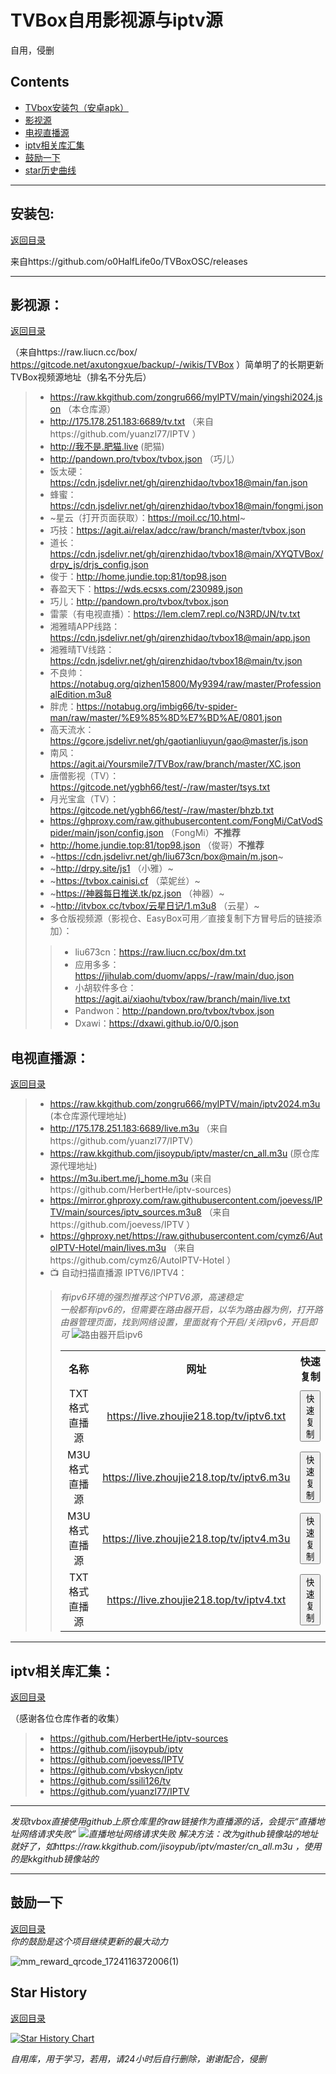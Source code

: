 # TVBox自用影视源与iptv源  
自用，侵删  

## Contents
- [TVbox安装包（安卓apk）](#安装包)
- [影视源](#影视源)
- [电视直播源](#电视直播源)
- [iptv相关库汇集](#iptv相关库汇集)
- [鼓励一下](#鼓励一下)
- [star历史曲线](#star-history)

---------------------------------------------------------------------
## 安装包:  
[返回目录](#contents)  

来自https://github.com/o0HalfLife0o/TVBoxOSC/releases

--------------------------------------------------------------

## 影视源：  
[返回目录](#contents)  

（来自https://raw.liucn.cc/box/    https://gitcode.net/axutongxue/backup/-/wikis/TVBox ）简单明了的长期更新TVBox视频源地址（排名不分先后）

> - https://raw.kkgithub.com/zongru666/myIPTV/main/yingshi2024.json （本仓库源）
> - http://175.178.251.183:6689/tv.txt  （来自https://github.com/yuanzl77/IPTV ）
> - http://我不是.肥猫.live (肥猫)
> - http://pandown.pro/tvbox/tvbox.json （巧儿）
> - 饭太硬：https://cdn.jsdelivr.net/gh/qirenzhidao/tvbox18@main/fan.json
> - 蜂蜜：https://cdn.jsdelivr.net/gh/qirenzhidao/tvbox18@main/fongmi.json
> - ~星云（打开页面获取）：https://moil.cc/10.html~
> - 巧技：https://agit.ai/relax/adcc/raw/branch/master/tvbox.json
> - 道长：https://cdn.jsdelivr.net/gh/qirenzhidao/tvbox18@main/XYQTVBox/drpy_js/drjs_config.json
> - 俊于：http://home.jundie.top:81/top98.json
> - 春盈天下：https://wds.ecsxs.com/230989.json
> - 巧儿：http://pandown.pro/tvbox/tvbox.json
> - 雷蒙（有电视直播）：https://lem.clem7.repl.co/N3RD/JN/tv.txt
> - 湘雅晴APP线路：https://cdn.jsdelivr.net/gh/qirenzhidao/tvbox18@main/app.json
> - 湘雅晴TV线路：https://cdn.jsdelivr.net/gh/qirenzhidao/tvbox18@main/tv.json
> - 不良帅：https://notabug.org/qizhen15800/My9394/raw/master/ProfessionalEdition.m3u8
> - 胖虎：https://notabug.org/imbig66/tv-spider-man/raw/master/%E9%85%8D%E7%BD%AE/0801.json
> - 高天流水：https://gcore.jsdelivr.net/gh/gaotianliuyun/gao@master/js.json
> - 南风：https://agit.ai/Yoursmile7/TVBox/raw/branch/master/XC.json
> - 唐僧影视（TV）：https://gitcode.net/ygbh66/test/-/raw/master/tsys.txt
> - 月光宝盒（TV）：https://gitcode.net/ygbh66/test/-/raw/master/bhzb.txt
> - https://ghproxy.com/raw.githubusercontent.com/FongMi/CatVodSpider/main/json/config.json （FongMi）__不推荐__
> - http://home.jundie.top:81/top98.json （俊哥）__不推荐__
> - ~https://cdn.jsdelivr.net/gh/liu673cn/box@main/m.json~
> - ~http://drpy.site/js1 （小雅）~
> - ~https://tvbox.cainisi.cf （菜妮丝）~
> - ~https://神器每日推送.tk/pz.json （神器）~
> - ~http://itvbox.cc/tvbox/云星日记/1.m3u8 （云星）~
> - 多仓版视频源（影视仓、EasyBox可用／直接复制下方冒号后的链接添加）：
> > - liu673cn：https://raw.liucn.cc/box/dm.txt
> > - 应用多多：https://jihulab.com/duomv/apps/-/raw/main/duo.json
> > - 小胡软件多仓：https://agit.ai/xiaohu/tvbox/raw/branch/main/live.txt
> > - Pandwon：http://pandown.pro/tvbox/tvbox.json
> > - Dxawi：https://dxawi.github.io/0/0.json

## 电视直播源：  
[返回目录](#contents)  

> - https://raw.kkgithub.com/zongru666/myIPTV/main/iptv2024.m3u (本仓库源代理地址)
> - http://175.178.251.183:6689/live.m3u  （来自https://github.com/yuanzl77/IPTV）
> - https://raw.kkgithub.com/jisoypub/iptv/master/cn_all.m3u (原仓库源代理地址)
> - https://m3u.ibert.me/j_home.m3u (来自https://github.com/HerbertHe/iptv-sources)
> - https://mirror.ghproxy.com/raw.githubusercontent.com/joevess/IPTV/main/sources/iptv_sources.m3u8 （来自https://github.com/joevess/IPTV ）
> - https://ghproxy.net/https://raw.githubusercontent.com/cymz6/AutoIPTV-Hotel/main/lives.m3u （来自https://github.com/cymz6/AutoIPTV-Hotel ）
> - 📺 自动扫描直播源 IPTV6/IPTV4：  
> > *有ipv6环境的强烈推荐这个IPTV6源，高速稳定*  
> > *一般都有ipv6的，但需要在路由器开启，以华为路由器为例，打开路由器管理页面，找到网络设置，里面就有个开启/关闭ipv6，开启即可*
> > ![路由器开启ipv6](https://github.com/user-attachments/assets/3ef66c4a-4fb4-42ad-b3f6-3bd1afafe61f)  
> > <table style="width:100%; border-collapse: collapse; text-align: center;">
> >   <tr>
> >     <th>名称</th>
> >     <th>网址</th>
> >     <th>快速复制</th>
> >   </tr>
> >   <tr>
> >     <td>TXT 格式直播源</td>
> >     <td><a href="https://live.zhoujie218.top/tv/iptv6.txt">https://live.zhoujie218.top/tv/iptv6.txt</a></td>
> >     <td><button onclick="copyToClipboard('https://live.zhoujie218.top/tv/iptv6.txt')">快速复制</button></td>
> >   </tr>
> >   <tr>
> >     <td>M3U 格式直播源</td>
> >     <td><a href="https://live.zhoujie218.top/tv/iptv6.m3u">https://live.zhoujie218.top/tv/iptv6.m3u</a></td>
> >     <td><button onclick="copyToClipboard('https://live.zhoujie218.top/tv/iptv6.m3u')">快速复制</button></td>
> >   </tr>
> >   <tr>
> >     <td>M3U 格式直播源</td>
> >     <td><a href="https://live.zhoujie218.top/tv/iptv4.m3u">https://live.zhoujie218.top/tv/iptv4.m3u</a></td>
> >     <td><button onclick="copyToClipboard('https://live.zhoujie218.top/tv/iptv4.m3u')">快速复制</button></td>
> >   </tr>
> >   <tr>
> >     <td>TXT 格式直播源</td>
> >     <td><a href="https://live.zhoujie218.top/tv/iptv4.txt">https://live.zhoujie218.top/tv/iptv4.txt</a></td>
> >     <td><button onclick="copyToClipboard('https://live.zhoujie218.top/tv/iptv4.txt')">快速复制</button></td>
> >   </tr>
> > </table>

------------------------------------------------------------------------------------
## iptv相关库汇集：  
[返回目录](#contents)  
 
（感谢各位仓库作者的收集）

> * https://github.com/HerbertHe/iptv-sources
> * https://github.com/jisoypub/iptv
> * https://github.com/joevess/IPTV
> * https://github.com/vbskycn/iptv
> * https://github.com/ssili126/tv
> * https://github.com/yuanzl77/IPTV  
------------------------------------------------------------------------------------
*发现tvbox直接使用github上原仓库里的raw链接作为直播源的话，会提示“直播地址网络请求失败”
![直播地址网络请求失败](https://github.com/user-attachments/assets/e6858620-1abc-455d-894d-b3e47c2c0be2)
解决方法：改为github镜像站的地址就好了，如https://raw.kkgithub.com/jisoypub/iptv/master/cn_all.m3u ，使用的是kkgithub镜像站的*

------------------------------------------------------------------------------------
## 鼓励一下
[返回目录](#contents)  
_你的鼓励是这个项目继续更新的最大动力_  

![mm_reward_qrcode_1724116372006(1)](https://github.com/user-attachments/assets/ae10606c-2a42-4486-8e6d-7b7d056ca8f4)

## Star History  
[返回目录](#contents)  

[![Star History Chart](https://api.star-history.com/svg?repos=zongru666/myIPTV&type=Timeline)](https://star-history.com/#zongru666/myIPTV&Timeline)


*自用库，用于学习，若用，请24小时后自行删除，谢谢配合，侵删*
